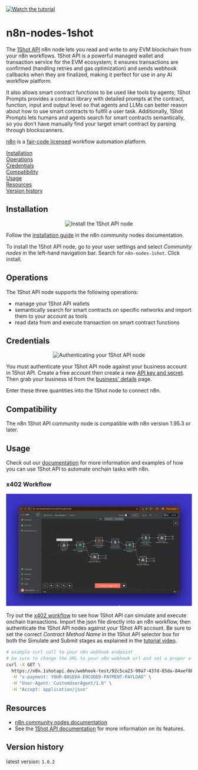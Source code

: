 [![Watch the tutorial](https://img.youtube.com/vi/RYfPKSb6GFY/maxresdefault.jpg)](https://youtu.be/RYfPKSb6GFY)

# n8n-nodes-1shot

The [1Shot API](https://1shotapi.com) n8n node lets you read and write to any EVM blockchain from your n8n workflows. 1Shot API is a powerful managed wallet and transaction service for the EVM ecosystem; it ensures transactions are confirmed (handling retries and gas optimization) and sends webhook callbacks when they are finalized, making it perfect for use in any AI workflow platform. 

It also allows smart contract functions to be used like tools by agents; 1Shot Prompts provides a contract library with detailed prompts at the contract, function, input and output level so that agents and LLMs can better reason about how to use smart contracts to fullfil a user task. Additionally, 1Shot Prompts lets humans and agents search for smart contracts semantically, so you don't have manually find your target smart contract by parsing through blockscanners. 

[n8n](https://n8n.io/) is a [fair-code licensed](https://docs.n8n.io/reference/license/) workflow automation platform.

[Installation](#installation)  
[Operations](#operations)  
[Credentials](#credentials)  <!-- delete if no auth needed -->  
[Compatibility](#compatibility)  
[Usage](#usage)  <!-- delete if not using this section -->  
[Resources](#resources)  
[Version history](#version-history)  <!-- delete if not using this section -->  

## Installation

<p align="center">
  <img src="/static/install.gif" alt="Install the 1Shot API node">
</p>

Follow the [installation guide](https://docs.n8n.io/integrations/community-nodes/installation/) in the n8n community nodes documentation.

To install the 1Shot API node, go to your user settings and select *Community nodes* in the left-hand navigation bar. Search for `n8n-nodes-1shot`. Click install.

## Operations

The 1Shot API node supports the following operations:
- manage your 1Shot API wallets
- semantically search for smart contracts on specific networks and import them to your account as tools
- read data from and execute transaction on smart contract functions

## Credentials

<p align="center">
  <img src="/static/credentials.gif" alt="Authenticating your 1Shot API node">
</p>

You must authenticate your 1Shot API node against your business account in 1Shot API. Create a free account then create a new [API key and secret](https://app.1shotapi.com/api-keys). Then grab your business id from the [business' details](https://app.1shotapi.com/organizations) page. 

Enter these three quantities into the 1Shot node to connect n8n. 

## Compatibility

The n8n 1Shot API community node is compatible with n8n version 1.95.3 or later. 

## Usage

Check out our [documentation](https://docs.1shotapi.com/automation/n8n.html) for more information and examples of how you can use 1Shot API to automate onchain tasks with n8n.

### x402 Workflow 

<p align="center">
  <img src="/static/n8n-x402.gif" alt="x402 workflow">
</p>

Try out the [x402 workflow](/x402.json) to see how 1Shot API can simulate and execute onchain transactions. Import the json file directly into an n8n workflow, then authenticate the 1Shot API nodes against your 1Shot API account. Be sure to set the correct *Contract Method Name* in the 1Shot API selector box for both the Simulate and Submit stages as explained in the [tutorial video](https://youtu.be/m3ThthLtj3g). 

```sh
# example curl call to your n8n webhook endpoint
# be sure to change the URL to your n8n webhook url and set a proper x-payment header
curl -X GET \
  https://n8n.1shotapi.dev/webhook-test/92c5ca23-99a7-437d-85da-84aef8bd2a25 \
  -H "x-payment: YOUR-BASE64-ENCODED-PAYMENT-PAYLOAD" \
  -H "User-Agent: CustomUserAgent/1.0" \
  -H "Accept: application/json"
```

## Resources

* [n8n community nodes documentation](https://docs.n8n.io/integrations/#community-nodes)
* See the [1Shot API documentation](https://docs.1shotapi.com) for more information on its features. 

## Version history

latest version: `1.0.2`
